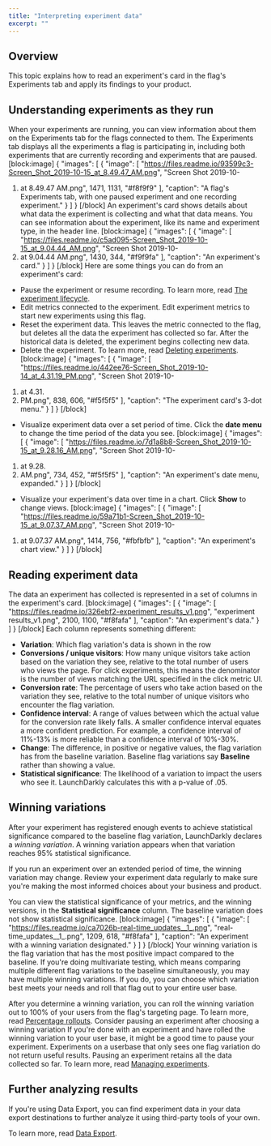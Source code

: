 ```yaml
---
title: "Interpreting experiment data"
excerpt: ""
---
```

## Overview
This topic explains how to read an experiment's card in the flag's Experiments tab and apply its findings to your product.
## Understanding experiments as they run
When your experiments are running, you can view information about them on the Experiments tab for the flags connected to them. The Experiments tab displays all the experiments a flag is participating in, including both experiments that are currently recording and experiments that are paused.
[block:image]
{
  "images": [
    {
      "image": [
        "https://files.readme.io/93599c3-Screen_Shot_2019-10-15_at_8.49.47_AM.png",
        "Screen Shot 2019-10-
1. at 8.49.47 AM.png",
        1471,
        1131,
        "#f8f9f9"
      ],
      "caption": "A flag's Experiments tab, with one paused experiment and one recording experiment."
    }
  ]
}
[/block]
An experiment's card shows details about what data the experiment is collecting and what that data means. You can see information about the experiment, like its name and experiment type, in the header line. 
[block:image]
{
  "images": [
    {
      "image": [
        "https://files.readme.io/c5ad095-Screen_Shot_2019-10-15_at_9.04.44_AM.png",
        "Screen Shot 2019-10-
1. at 9.04.44 AM.png",
        1430,
        344,
        "#f9f9fa"
      ],
      "caption": "An experiment's card."
    }
  ]
}
[/block]
Here are some things you can do from an experiment's card:
* Pause the experiment or resume recording. To learn more, read [The experiment lifecycle](./experimentation-lifecycle).
* Edit metrics connected to the experiment. Edit experiment metrics to start new experiments using this flag.
* Reset the experiment data. This leaves the metric connected to the flag, but deletes all the data the experiment has collected so far. After the historical data is deleted, the experiment begins collecting new data.
* Delete the experiment. To learn more, read [Deleting experiments](./experimentation-delete).
[block:image]
{
  "images": [
    {
      "image": [
        "https://files.readme.io/442ee76-Screen_Shot_2019-10-14_at_4.31.19_PM.png",
        "Screen Shot 2019-10-
1. at 4.31.
1. PM.png",
        838,
        606,
        "#f5f5f5"
      ],
      "caption": "The experiment card's 3-dot menu."
    }
  ]
}
[/block]
* Visualize experiment data over a set period of time. Click the **date menu** to change the time period of the data you see.
[block:image]
{
  "images": [
    {
      "image": [
        "https://files.readme.io/7d1a8b8-Screen_Shot_2019-10-15_at_9.28.16_AM.png",
        "Screen Shot 2019-10-
1. at 9.28.
1. AM.png",
        734,
        452,
        "#f5f5f5"
      ],
      "caption": "An experiment's date menu, expanded."
    }
  ]
}
[/block]
* Visualize your experiment's data over time in a chart. Click **Show** to change views.
[block:image]
{
  "images": [
    {
      "image": [
        "https://files.readme.io/59a71b1-Screen_Shot_2019-10-15_at_9.07.37_AM.png",
        "Screen Shot 2019-10-
1. at 9.07.37 AM.png",
        1414,
        756,
        "#fbfbfb"
      ],
      "caption": "An experiment's chart view."
    }
  ]
}
[/block]

## Reading experiment data
The data an experiment has collected is represented in a set of columns in the experiment's card.
[block:image]
{
  "images": [
    {
      "image": [
        "https://files.readme.io/326ebf2-experiment_results_v1.png",
        "experiment results_v1.png",
        2100,
        1100,
        "#f8fafa"
      ],
      "caption": "An experiment's data."
    }
  ]
}
[/block]
Each column represents something different:
* **Variation**: Which flag variation's data is shown in the row
* **Conversions / unique visitors**: How many unique visitors take action based on the variation they see, relative to the total number of users who views the page. For click experiments, this means the denominator is the number of views matching the URL specified in the click metric UI.
* **Conversion rate**: The percentage of users who take action based on the variation they see, relative to the total number of unique visitors who encounter the flag variation.
* **Confidence interval**: A range of values between which the actual value for the conversion rate likely falls. A smaller confidence interval equates a more confident prediction. For example, a confidence interval of 11%-13% is more reliable than a confidence interval of 10%-30%.
* **Change**: The difference, in positive or negative values, the flag variation has from the baseline variation. Baseline flag variations say **Baseline** rather than showing a value.
* **Statistical significance**: The likelihood of a variation to impact the users who see it. LaunchDarkly calculates this with a p-value of .05. 
## Winning variations
After your experiment has registered enough events to achieve statistical significance compared to the baseline flag variation, LaunchDarkly declares a *winning variation*. A winning variation appears when that variation reaches 95% statistical significance. 

If you run an experiment over an extended period of time, the winning variation may change. Review your experiment data regularly to make sure you're making the most informed choices about your business and product.

You can view the statistical significance of your metrics, and the winning versions, in the **Statistical significance** column. The baseline variation does not show statistical significance. 
[block:image]
{
  "images": [
    {
      "image": [
        "https://files.readme.io/ca7026b-real-time_updates__1_.png",
        "real-time_updates__1_.png",
        1209,
        618,
        "#f8fafa"
      ],
      "caption": "An experiment with a winning variation designated."
    }
  ]
}
[/block]
Your winning variation is the flag variation that has the most positive impact compared to the baseline. If you're doing multivariate testing, which means comparing multiple different flag variations to the baseline simultaneously, you may have multiple winning variations. If you do, you can choose which variation best meets your needs and roll that flag out to your entire user base. 

After you determine a winning variation, you can roll the winning variation out to 100% of your users from the flag's targeting page. To learn more, read [Percentage rollouts](https://docs.launchdarkly.com/docs/targeting-users#percentage-rollouts).
<Callout intent="info">
  <CalloutTitle>Consider pausing an experiment after choosing a winning variation</CalloutTitle>
   <CalloutDescription>If you're done with an experiment and have rolled the winning variation to your user base, it might be a good time to pause your experiment. Experiments on a userbase that only sees one flag variation do not return useful results. 
Pausing an experiment retains all the data collected so far. To learn more, read [Managing experiments](./managing-experiments).</CalloutDescription>
</Callout>

## Further analyzing results
If you're using Data Export, you can find experiment data in your data export destinations to further analyze it using third-party tools of your own. 

To learn more, read [Data Export](./data-export).